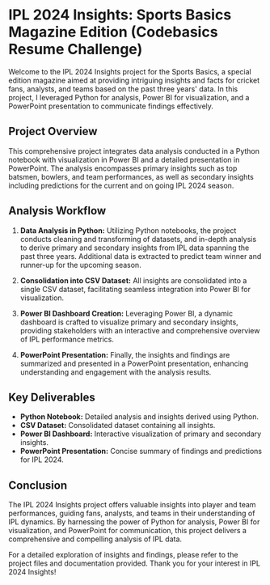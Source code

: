 # IPL 2024 Insights: Sports Basics Magazine Edition (Codebasics Resume Challenge)

Welcome to the IPL 2024 Insights project for the Sports Basics, a special edition magazine aimed at providing intriguing insights and facts for cricket fans, analysts, and teams based on the past three years' data. In this project, I leveraged Python for analysis, Power BI for visualization, and a PowerPoint presentation to communicate findings effectively.

## Project Overview
This comprehensive project integrates data analysis conducted in a Python notebook with visualization in Power BI and a detailed presentation in PowerPoint. The analysis encompasses primary insights such as top batsmen, bowlers, and team performances, as well as secondary insights including predictions for the current and on going IPL 2024 season.

## Analysis Workflow
1. **Data Analysis in Python:** Utilizing Python notebooks, the project conducts cleaning and transforming of datasets, and in-depth analysis to derive primary and secondary insights from IPL data spanning the past three years. Additional data is extracted to predict team winner and runner-up for the upcoming season.

2. **Consolidation into CSV Dataset:** All insights are consolidated into a single CSV dataset, facilitating seamless integration into Power BI for visualization.

3. **Power BI Dashboard Creation:** Leveraging Power BI, a dynamic dashboard is crafted to visualize primary and secondary insights, providing stakeholders with an interactive and comprehensive overview of IPL performance metrics.

4. **PowerPoint Presentation:** Finally, the insights and findings are summarized and presented in a PowerPoint presentation, enhancing understanding and engagement with the analysis results.

## Key Deliverables
- **Python Notebook:** Detailed analysis and insights derived using Python.
- **CSV Dataset:** Consolidated dataset containing all insights.
- **Power BI Dashboard:** Interactive visualization of primary and secondary insights.
- **PowerPoint Presentation:** Concise summary of findings and predictions for IPL 2024.

## Conclusion
The IPL 2024 Insights project offers valuable insights into player and team performances, guiding fans, analysts, and teams in their understanding of IPL dynamics. By harnessing the power of Python for analysis, Power BI for visualization, and PowerPoint for communication, this project delivers a comprehensive and compelling analysis of IPL data.

For a detailed exploration of insights and findings, please refer to the project files and documentation provided. Thank you for your interest in IPL 2024 Insights!
